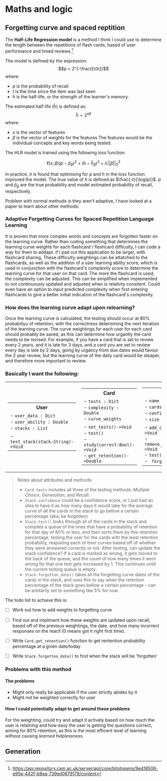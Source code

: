 

# Maths and logic


## Forgetting curve and spaced reptition

The **Half-Life Regression model** is a method I think I could use to determine the length between the repetitions of flash cards, based of user performance and timed reviews.[^1]

The model is defined by the expression:
$$p = 2^{-\frac{t}{h}}$$
where:
- $p$ is the probability of recall
- $t$ is the time since the item was last seen
- $h$ is the half-life, or the strength of the learner's memory.

The estimated half life ($\hat{h}$) is defined as:
$$\hat{h} = 2^{x\beta}$$
where:
- $x$ is the vector of features
- $\beta$ is the vector of weights for the features
The features would be the individual concepts and key words being tested.

The HLR model is trained using the following loss function:
```math
\ell \left(x; \beta\right) \left(p-\hat{p}_\beta\right)^2 +\left(h-\hat{h}_\beta\right)^2 +\lambda \left | \left | \beta \right | \right | ^2_2
```
In practice, it is found that optimising for $p$ and $h$ in the loss function improved the model. The true value of $h$ is defined as $\frac{-t}{\log(p)}$. $p$ and $\hat{p}_\beta$ are the true probability and model estimated probability of recall, respectively.



Problem with normal methods is they aren't adaptive, I have looked at a paper to learn about other methods:

### Adaptive Forgetting Curves for Spaced Repetition Language Learning
It is proven that more complex words and concepts are forgotten faster on the learning curve. Rather than coding something that determines the learning curve weights for each flashcard / flashcard difficulty, I can code a way for them to addapt. if I pad out this application to be larger, with flashcard sharing, These difficulty weightings can be attatched to the flashcards, as well as the addition of a user learning ability score, which is used in conjunction with the flashcard's complexity score to determine the learning curve for that user on that card. The more the flashcard is used, the complexity can be adjusted. This can be simplified when implemented to not continuously updated and adjusted when is relativty consitent. Could even have an option to input predicted complexity when first entering flashcards to give a better initial indication of the flashcard's complexity.

### How does the learning curve adapt upon relearning?
Once the learning curve is calculated, the testing should occur at 80% probabiliyu of retention, with the correctness determining the next iteration of the learning curve. The curve weightings for each user for each card should probably be saved, as this can determine how urgantly the card needs to be revised. For example, if you have a card that is set to review every 2 years, and it is late for 3 days, and a card you are set to review every day is late by 2 days, going by urgancy from due dates would favour the 2 year review, but the learning curve of the daily card would be steaper, and therefore more important to review.

### Basically I want the following:

<table>
<tr><td>
<table>
<tr><th>User</th></tr>
<tr><td>- <code>user_data : Dict</code> <br> - <code>user_ability : Double</code> <br> - <code>stacks : List</code> </td></tr>
<tr><td> - <code>test_stack(stack:String)->Void </code></td></tr>
</table>
</td><td>
<table>
<tr><th>Card</th></tr>
<tr><td> - <code>tests : Dict</code> <br> - <code>complexity : Double</code> <br> - <code>curve_weights</code> </td></tr>
<tr><td> - <code>set_tests()->Void</code> <br> - <code>test()</code> <br> - <code>study(correct:Bool)->Void</code> <br> - <code>get_retention()->Double</code></td></tr>
</table>
</td><td>
<table>
<tr><th>Stack</th></tr>
<tr><td> - <code>name : String</code> <br> - <code>cards : List[Card]</code> <br> - <code>confidence : Double</code> <br> - <code>size : Int</code> </td></tr>
<tr><td> - <code>add_card(card:Card)->Void </code> <br> - <code>remove_card(card:String)->Void</code> <br> - <code>test()->Void</code> <br> - <code> forgotten_date()->Int </td></tr>
</table>
</td></tr>
</table>


> Notes about attributes and methods:
> - `Card.tests` includes all three of the testing methods: *Multiple Choice*, *Generation*, and *Recall*.
> - `Stack.confidence` could be a confidence score, or I just had an idea to have it as how many days it would take for the average curve of all the cards in the stack to go bellow a certain percentage (aka, be forgotten)
> - `Stack.test()` looks through all of the cards in the stack and compiles a queue of the ones that have a probability of retention for that day of 80% or less, and then sorts them by this retention percentage, testing the user for the cards with the least retention probability, reajusting each of their curves based off of whether they were answered correctly or not. After testing, can update the stack confidence? If a card is marked as wrong, it gets moved to the back of the queue, and the count of how many times it went wrong for that one test gets increased by 1. This continues untill the current testing queue is empty.
> - `Stack.forgotten_date()` takes all the forgetting curve dates of the cards in the stack, and uses this to say when the retention percentage of the stack goes bellow a certain percentage - can be arbitarily set to something like 5% for now.

The todo list to achieve this is:
- [ ] Work out how to add weights to forgetting curve
- [ ] Find out and impliment how these weights are updated upon recall, based off of the previous weightings, the date, and how many incorrect responses on the reacll (0 means got it right first time).
- [ ] Write `Card.get_retention()` function to get rentention probability percentage at a given date/today
- [ ] Write `Stack.forgotten_date()` to find when the stack will be 'forgotten'


### Problems with this method

#### The problems
- Might only really be applicable if the user strictly abides by it
- Might not be weighted correctly for user

#### How I could potentially adapt to get around these problems
For the weighting, could try and adapt it actively based on how much the user is retaining and how easy the user is getting the questions correct, aiming for 80% retention, as this is the most efficent level of learning without causing *learned helplessness*.


## Generation



[Ref]: References
[^1]: https://api.repository.cam.ac.uk/server/api/core/bitstreams/9e418506-e95e-442f-b8ea-739ed0679179/content
